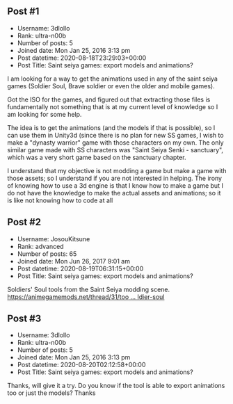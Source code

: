 ## Post #1
- Username: 3dlollo
- Rank: ultra-n00b
- Number of posts: 5
- Joined date: Mon Jan 25, 2016 3:13 pm
- Post datetime: 2020-08-18T23:29:03+00:00
- Post Title: Saint seiya games: export models and animations?

I am looking for a way to get the animations used in any of the saint seiya games (Soldier Soul, Brave soldier or even the older and mobile games). 

Got the ISO for the games, and figured out that extracting those files is fundamentally not something that is at my current level of knowledge so I am looking for some help.

The idea is to get the animations (and the models if that is possible), so I can use them in Unity3d (since there is no plan for new SS games, I wish to make a "dynasty warrior" game with those characters on my own. The only similar game made with SS characters was "Saint Seiya Senki - sanctuary", which was a very short game based on the sanctuary chapter. 

I understand that my objective is not modding a game but make a game with those assets; so I understand if you are not interested in helping. The irony of knowing how to use a 3d engine is that I know how to make a game but I do not have the knowledge to make the actual assets and animations; so it is like not knowing how to code at all
## Post #2
- Username: JosouKitsune
- Rank: advanced
- Number of posts: 65
- Joined date: Mon Jun 26, 2017 9:01 am
- Post datetime: 2020-08-19T06:31:15+00:00
- Post Title: Saint seiya games: export models and animations?

Soldiers' Soul tools from the Saint Seiya modding scene. [https://animegamemods.net/thread/31/too ... ldier-soul](https://animegamemods.net/thread/31/tools-saint-seiya-soldier-soul)
## Post #3
- Username: 3dlollo
- Rank: ultra-n00b
- Number of posts: 5
- Joined date: Mon Jan 25, 2016 3:13 pm
- Post datetime: 2020-08-20T02:12:58+00:00
- Post Title: Saint seiya games: export models and animations?

Thanks, will give it a try.
Do you know if the tool is able to export animations too or just the models? Thanks
